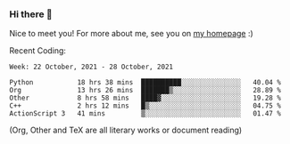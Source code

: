 ### Hi there 👋

Nice to meet you! For more about me, see you on [my homepage](https://jiayipan.me) :)


Recent Coding:
<!--START_SECTION:waka-->
```text
Week: 22 October, 2021 - 28 October, 2021

Python           18 hrs 38 mins  ██████████░░░░░░░░░░░░░░░   40.04 % 
Org              13 hrs 26 mins  ███████▒░░░░░░░░░░░░░░░░░   28.89 % 
Other            8 hrs 58 mins   ████▓░░░░░░░░░░░░░░░░░░░░   19.28 % 
C++              2 hrs 12 mins   █▒░░░░░░░░░░░░░░░░░░░░░░░   04.75 % 
ActionScript 3   41 mins         ▒░░░░░░░░░░░░░░░░░░░░░░░░   01.47 % 
```
<!--END_SECTION:waka-->
(Org, Other and TeX are all literary works or document reading)
